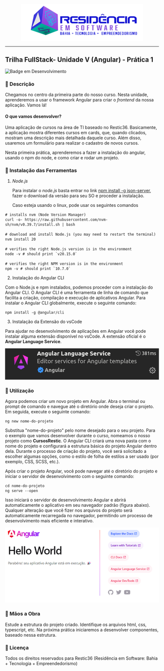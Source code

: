 <div align="center">
<img src="src/images/logo-nav.png" width="400px">
</div>

---

## Trilha FullStack- Unidade V (Angular) - Prática 1

![Badge em Desenvolvimento](http://img.shields.io/static/v1?label=Tecnologias&message=HTML|CSS|TYPESCRIPT|ANGULAR&color=GREEN&style=for-the-badge)

### :bookmark_tabs: Descrição

Chegamos no centro da primeira parte do nosso curso. Nesta unidade, aprenderemos a usar o framework Angular para criar o <em>frontend</em> da nossa aplicação. Vamos lá!

#### O que vamos desenvolver?

Uma aplicação de cursos na área de TI baseado no Restic36. Basicamente, a aplicação mostra diferentes cursos em cards, que, quando clicados, mostram uma descrição mais detalhada daquele curso. Além disso, usaremos um formulário para realizar o cadastro de novos cursos.

Nesta primeira prática, aprenderemos a fazer a instalação do angular, usando o npm do node, e como criar e rodar um projeto.

### :wrench: Instalação das Ferramentas

1. <em>Node.js</em>
   
   Para instalar o <em>node.js</em> basta entrar no link [npm install -g json-server](https://nodejs.org/pt), fazer o download da versão para seu SO e proceder a instalação.

   Caso esteja usando o linux, pode usar os seguintes comandos

    
```shell
# installs nvm (Node Version Manager)
curl -o- https://raw.githubusercontent.com/nvm-sh/nvm/v0.39.7/install.sh | bash

# download and install Node.js (you may need to restart the terminal)
nvm install 20

# verifies the right Node.js version is in the environment
node -v # should print `v20.15.0`

# verifies the right NPM version is in the environment
npm -v # should print `10.7.0`
```

2. Instalação do Angular CLI

Com o Node.js e npm instalados, podemos proceder com a instalação do Angular CLI. O Angular CLI é uma ferramenta de linha de comando que facilita a criação, compilação e execução de aplicativos Angular. Para instalar o Angular CLI globalmente, execute o seguinte comando:

```shell
npm install -g @angular/cli
```
3. Instalação da Extensão do vsCode

Para ajudar no desenvolvimento de aplicações em Angular você pode instalar alguma extensão disponível no vsCode. A extensão oficial é o <b>Angular Language Service</b>.

![Angular Language Service](image.png)

### :page_facing_up: Utilização

Agora podemos criar um novo projeto em Angular. Abra o terminal ou prompt de comando e navegue até o diretório onde deseja criar o projeto. Em seguida, execute o seguinte comando:

```shell
ng new nome-do-projeto
```

Substitua "nome-do-projeto" pelo nome desejado para o seu projeto. Para o exemplo que vamos desenvolver durante o curso, nomeamos o nosso projeto como <b>CursosRestic</b>. O Angular CLI criará uma nova pasta com o nome do projeto e configurará a estrutura básica do projeto Angular dentro dela. Durante o processo de criação do projeto, você será solicitado a escolher algumas opções, como o estilo de folha de estilos a ser usado (por exemplo, CSS, SCSS, etc.).

Após criar o projeto Angular, você pode navegar até o diretório do projeto e iniciar o servidor de desenvolvimento com o seguinte comando:

```shell
cd nome-do-projeto 
ng serve --open
```
Isso iniciará o servidor de desenvolvimento Angular e abrirá automaticamente o aplicativo em seu navegador padrão (figura abaixo). Qualquer alteração que você fizer nos arquivos do projeto será automaticamente recarregada no navegador, permitindo um processo de desenvolvimento mais eficiente e interativo.

![Tela inicial de um projeto angular](image-1.png)



### :hammer: Mãos a Obra

Estude a estrutura do projeto criado. Identifique os arquivos html, css, typescript, etc. Na próxima prática iniciaremos a desenvolver componentes, baseado nessa estrutura.

### :triangular_flag_on_post: Licença
<p>
Todos os direitos reservados para Restic36 (Residência em Software: Bahia + Tecnologia + Empreendedorismo)
</p>